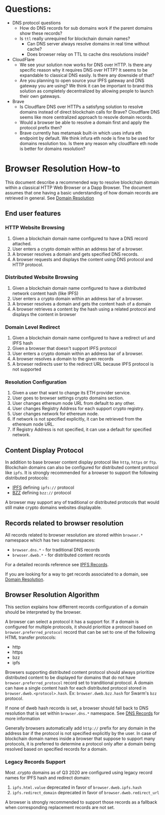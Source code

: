 # Questions:

* DNS protocol questions 
  * How do DNS records for sub domains work if the parent domains show these records?
  * Is `ttl` really unrequired for blockchain domain names?
    * Can DNS server always resolve domains in real time without cache?
    * Does browser relay on TTL to cache dns resolutions inside?
* CloudFlare
  * We see your solution now works for DNS over HTTP. Is there any specific reason why it requires DNS over HTTP? It seems to be expandable to classical DNS easily. Is there any downside of that?
  * Are you planning to open source your IPFS gateway and DNS gateway you are using? We think it can be important to brand this solution as completely decentralized by allowing people to launch their own gateways.
* Brave
  * Is Cloudflare DNS over HTTPs a satisfyng solution to resolve domains instead of direct blockchain calls for Brave? Cloudflare DNS seems like more centralized approach to resovle domain records.
  * Would a browser be able to resolve a domain first and apply the protocol prefix then?
  * Brave currently has metamask built-in which uses infura eth endpoint by default. We think infura eth node is fine to be used for domains resolution too. Is there any reason why cloudflare eth node is better for domains resolution?
 
# Browser Resolution How-to

This document describe a recommended way to resolve blockchain domain within a classical HTTP Web Browser or a Dapp Browser.
The document assumes that one having a basic understanding of how domain records are retrieved in general. See [Domain Resolution](./ARCHITECTURE.md#domain-resolution)

## End user features

### HTTP Website Browsing

1. Given a blockchain domain name configured to have a DNS record attached.
2. User enters a crypto domain within an address bar of a browser.
3. A browser resolves a domain and gets specified DNS records.
4. A browser requests and displays the content using DNS protocol and HTTP protocol.

### Distributed Website Browsing

1. Given a blockchain domain name configured to have a distributed network content hash (like IPFS)
2. User enters a crypto domain within an address bar of a browser.
3. A browser resolves a domain and gets the content hash of a domain
4. A browser retrieves a content by the hash using a related protocol and displays the content in browser

### Domain Level Redirect

1. Given a blockchain domain name configured to have a redirect url and IPFS hash
2. Given a browser that doesn't support IPFS protocol
3. User enters a crypto domain within an address bar of a browser.
4. A browser resolves a domain to the given records
5. A browser redirects user to the redirect URL because IPFS protocol is not supported

### Resolution Configuration

1. Given a user that want to change its ETH provider service.
2. User goes to browser settings crypto domains section.
3. User changes ethereum node URL from default to any other.
4. User changes Registry Address for each support crypto registry.
5. User changes network for ethereum node.
6. If network is not specified explicitly, it can be retrieved from the ethereum node URL.
7. If Registry Address is not specified, it can use a default for specified network.

## Content Display Protocol

In addition to base browser content display protocol like `http`, `https` or `ftp`. Blockchain domains can also be configured
for distributed content protocol like `ipfs`. It is strongly recommended for a browser to support the following distributed protocols:

* [IPFS](https://en.wikipedia.org/wiki/InterPlanetary_File_System) defining `ipfs://` protocol
* [BZZ](https://swarm-guide.readthedocs.io/en/stable/architecture.html#the-bzz-protocol) defining `bzz://` protocol

A browser may support any of traditional or distributed protocols that would still make crypto domains websites displayable.

## Records related to browser resolution

All records related to browser resolution are stored within `browser.*` namespace which has two subnamespaces:

* `browser.dns.*` - for traditional DNS records
* `brwoser.dweb.*` - for distributed content records

For a detailed records reference see [IPFS Records](./RECORDS_REFERRENCE.md).

If you are looking for a way to get records associated to a domain,
see [Domain Resolution](./ARCHITECTURE.md#domain-resolution).

## Browser Resolution Algorithm

This section explains how differrent records configuration of a domain should be interpreted by the browser.

A browser can select a protocol it has a support for.
If a domain is configured for multiple protocols, it should prioritize a protocol based on `browser.preferred_protocol` record that can be set to one of the following HTML transfer protocols:

* http
* https
* bzz
* ipfs

Browsers supporting distributed content protocol should always prioritize distributed content to be displayed for domains that do not have `browser.preferred_protocol` record set to tranditional protocol. 
A domain can have a single content hash for each distributed protocol stored in `browser.dweb.<protocol>.hash`. Ex: `browser.dweb.bzz.hash` for Swarm's `bzz` protocol.

If none of dweb hash records is set, a browser should fall back to DNS resolution that is set within `browser.dns.*` namespace.
See [DNS Records](./ARCHITECTURE.md#dns-records) for more information

Generally browsers automatically add `http://` prefix for any domain in the address bar if the protocol is not specified explicitly by the user. In case of blockchain domain names inside a browser that suppose to support many protocols, it is preferred to determine a protocol only after a domain being resolved based on specified records for a domain.


<div id="legacy-records"></div>

### Legacy Records Support

Most .crypto domains as of Q3 2020 are configured using legacy record names for IPFS hash and redirect domain:

1. `ipfs.html.value` deprecated in favor of `browser.dweb.ipfs.hash`
2. `ipfs.redirect_domain` deprecated in favor of `browser.dweb.redirect_url`

A browser is strongly recommended to support those records as a fallback when corresponding replacement records are not set.
